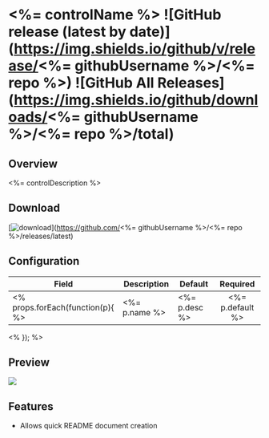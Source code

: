 # <%= controlName %> ![GitHub release (latest by date)](https://img.shields.io/github/v/release/<%= githubUsername %>/<%= repo %>) ![GitHub All Releases](https://img.shields.io/github/downloads/<%= githubUsername %>/<%= repo %>/total)

## Overview

<%= controlDescription %>

## Download

[![download](https://user-images.githubusercontent.com/14048382/27844360-c7ea9670-6174-11e7-8658-80d356c1ba8f.png)](https://github.com/<%= githubUsername %>/<%= repo %>/releases/latest)

## Configuration

| Field | Description | Default | Required |
| - | - | - | :-: |
<% props.forEach(function(p){ %>| <%= p.name %> | <%= p.desc %> | <%= p.default %> | <% if(p.required == 'true'){ %>:heavy_check_mark:<% } else{ %>:x:<% } %> |
<% }); %>

## Preview

![](PATH_TO_PREVIEW_IMAGE)

## Features

- Allows quick README document creation